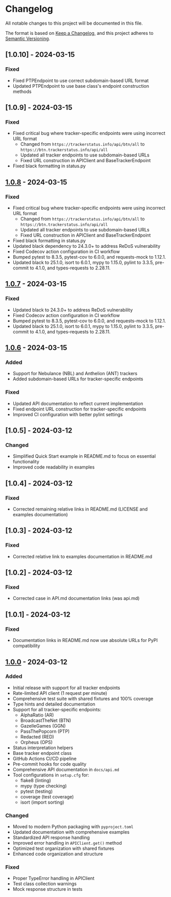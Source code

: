 # Changelog

All notable changes to this project will be documented in this file.

The format is based on [Keep a Changelog](https://keepachangelog.com/en/1.0.0/),
and this project adheres to [Semantic Versioning](https://semver.org/spec/v2.0.0.html).

## [1.0.10] - 2024-03-15

### Fixed
- Fixed PTPEndpoint to use correct subdomain-based URL format
- Updated PTPEndpoint to use base class's endpoint construction methods

## [1.0.9] - 2024-03-15

### Fixed
- Fixed critical bug where tracker-specific endpoints were using incorrect URL format
  - Changed from `https://trackerstatus.info/api/btn/all` to `https://btn.trackerstatus.info/api/all`
  - Updated all tracker endpoints to use subdomain-based URLs
  - Fixed URL construction in APIClient and BaseTrackerEndpoint
- Fixed black formatting in status.py

## [1.0.8] - 2024-03-15

### Fixed
- Fixed critical bug where tracker-specific endpoints were using incorrect URL format
  - Changed from `https://trackerstatus.info/api/btn/all` to `https://btn.trackerstatus.info/api/all`
  - Updated all tracker endpoints to use subdomain-based URLs
  - Fixed URL construction in APIClient and BaseTrackerEndpoint
- Fixed black formatting in status.py
- Updated black dependency to 24.3.0+ to address ReDoS vulnerability
- Fixed Codecov action configuration in CI workflow
- Bumped pytest to 8.3.5, pytest-cov to 6.0.0, and requests-mock to 1.12.1.
- Updated black to 25.1.0, isort to 6.0.1, mypy to 1.15.0, pylint to 3.3.5, pre-commit to 4.1.0, and types-requests to 2.28.11.

## [1.0.7] - 2024-03-15

### Fixed
- Updated black to 24.3.0+ to address ReDoS vulnerability
- Fixed Codecov action configuration in CI workflow
- Bumped pytest to 8.3.5, pytest-cov to 6.0.0, and requests-mock to 1.12.1.
- Updated black to 25.1.0, isort to 6.0.1, mypy to 1.15.0, pylint to 3.3.5, pre-commit to 4.1.0, and types-requests to 2.28.11.

## [1.0.6] - 2024-03-15

### Added
- Support for Nebulance (NBL) and Anthelion (ANT) trackers
- Added subdomain-based URLs for tracker-specific endpoints

### Fixed
- Updated API documentation to reflect current implementation
- Fixed endpoint URL construction for tracker-specific endpoints
- Improved CI configuration with better pylint settings

## [1.0.5] - 2024-03-12

### Changed
- Simplified Quick Start example in README.md to focus on essential functionality
- Improved code readability in examples

## [1.0.4] - 2024-03-12

### Fixed
- Corrected remaining relative links in README.md (LICENSE and examples documentation)

## [1.0.3] - 2024-03-12

### Fixed
- Corrected relative link to examples documentation in README.md

## [1.0.2] - 2024-03-12

### Fixed
- Corrected case in API.md documentation links (was api.md)

## [1.0.1] - 2024-03-12

### Fixed
- Documentation links in README.md now use absolute URLs for PyPI compatibility

## [1.0.0] - 2024-03-12

### Added
- Initial release with support for all tracker endpoints
- Rate-limited API client (1 request per minute)
- Comprehensive test suite with shared fixtures and 100% coverage
- Type hints and detailed documentation
- Support for all tracker-specific endpoints:
  - AlphaRatio (AR)
  - BroadcastTheNet (BTN)
  - GazelleGames (GGN)
  - PassThePopcorn (PTP)
  - Redacted (RED)
  - Orpheus (OPS)
- Status interpretation helpers
- Base tracker endpoint class
- GitHub Actions CI/CD pipeline
- Pre-commit hooks for code quality
- Comprehensive API documentation in `docs/api.md`
- Tool configurations in `setup.cfg` for:
  - flake8 (linting)
  - mypy (type checking)
  - pytest (testing)
  - coverage (test coverage)
  - isort (import sorting)

### Changed
- Moved to modern Python packaging with `pyproject.toml`
- Updated documentation with comprehensive examples
- Standardized API response handling
- Improved error handling in `APIClient.get()` method
- Optimized test organization with shared fixtures
- Enhanced code organization and structure

### Fixed
- Proper TypeError handling in APIClient
- Test class collection warnings
- Mock response structure in tests

[1.0.0]: https://github.com/mauvehed/trackerstatus/releases/tag/v1.0.0
[1.0.6]: https://github.com/mauvehed/trackerstatus/releases/tag/v1.0.6
[1.0.7]: https://github.com/mauvehed/trackerstatus/releases/tag/v1.0.7
[1.0.8]: https://github.com/mauvehed/trackerstatus/releases/tag/v1.0.8
